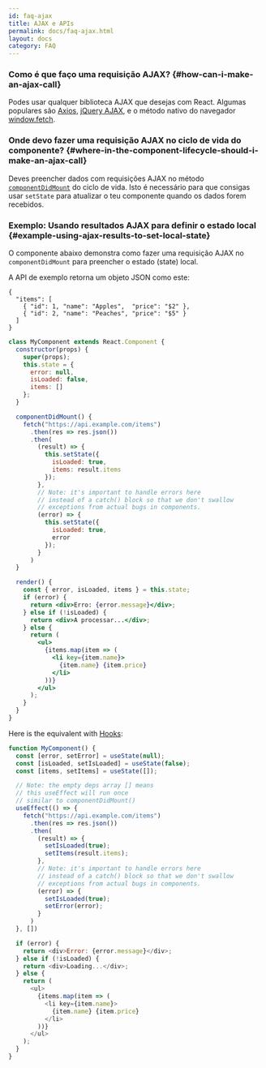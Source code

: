 ```yaml
---
id: faq-ajax
title: AJAX e APIs
permalink: docs/faq-ajax.html
layout: docs
category: FAQ
---
```


### Como é que faço uma requisição AJAX? {#how-can-i-make-an-ajax-call}

Podes usar qualquer biblioteca AJAX que desejas com React. Algumas populares são [Axios](https://github.com/axios/axios), [jQuery AJAX](https://api.jquery.com/jQuery.ajax/), e o método nativo do navegador [window.fetch](https://developer.mozilla.org/en-US/docs/Web/API/Fetch_API).

### Onde devo fazer uma requisição AJAX no ciclo de vida do componente? {#where-in-the-component-lifecycle-should-i-make-an-ajax-call}

Deves preencher dados com requisições AJAX no método [`componentDidMount`](/docs/react-component.html#mounting) do ciclo de vida. Isto é necessário para que consigas usar `setState` para atualizar o teu componente quando os dados forem recebidos.

### Exemplo: Usando resultados AJAX para definir o estado local {#example-using-ajax-results-to-set-local-state}

O componente abaixo demonstra como fazer uma requisição AJAX no `componentDidMount` para preencher o estado (state) local.

A API de exemplo retorna um objeto JSON como este:

```
{
  "items": [
    { "id": 1, "name": "Apples",  "price": "$2" },
    { "id": 2, "name": "Peaches", "price": "$5" }
  ] 
}
```

```jsx
class MyComponent extends React.Component {
  constructor(props) {
    super(props);
    this.state = {
      error: null,
      isLoaded: false,
      items: []
    };
  }

  componentDidMount() {
    fetch("https://api.example.com/items")
      .then(res => res.json())
      .then(
        (result) => {
          this.setState({
            isLoaded: true,
            items: result.items
          });
        },
        // Note: it's important to handle errors here
        // instead of a catch() block so that we don't swallow
        // exceptions from actual bugs in components.
        (error) => {
          this.setState({
            isLoaded: true,
            error
          });
        }
      )
  }

  render() {
    const { error, isLoaded, items } = this.state;
    if (error) {
      return <div>Erro: {error.message}</div>;
    } else if (!isLoaded) {
      return <div>A processar...</div>;
    } else {
      return (
        <ul>
          {items.map(item => (
            <li key={item.name}>
              {item.name} {item.price}
            </li>
          ))}
        </ul>
      );
    }
  }
}
```

Here is the equivalent with [Hooks](https://reactjs.org/docs/hooks-intro.html): 

```js
function MyComponent() {
  const [error, setError] = useState(null);
  const [isLoaded, setIsLoaded] = useState(false);
  const [items, setItems] = useState([]);

  // Note: the empty deps array [] means
  // this useEffect will run once
  // similar to componentDidMount()
  useEffect(() => {
    fetch("https://api.example.com/items")
      .then(res => res.json())
      .then(
        (result) => {
          setIsLoaded(true);
          setItems(result.items);
        },
        // Note: it's important to handle errors here
        // instead of a catch() block so that we don't swallow
        // exceptions from actual bugs in components.
        (error) => {
          setIsLoaded(true);
          setError(error);
        }
      )
  }, [])

  if (error) {
    return <div>Error: {error.message}</div>;
  } else if (!isLoaded) {
    return <div>Loading...</div>;
  } else {
    return (
      <ul>
        {items.map(item => (
          <li key={item.name}>
            {item.name} {item.price}
          </li>
        ))}
      </ul>
    );
  }
}
```
